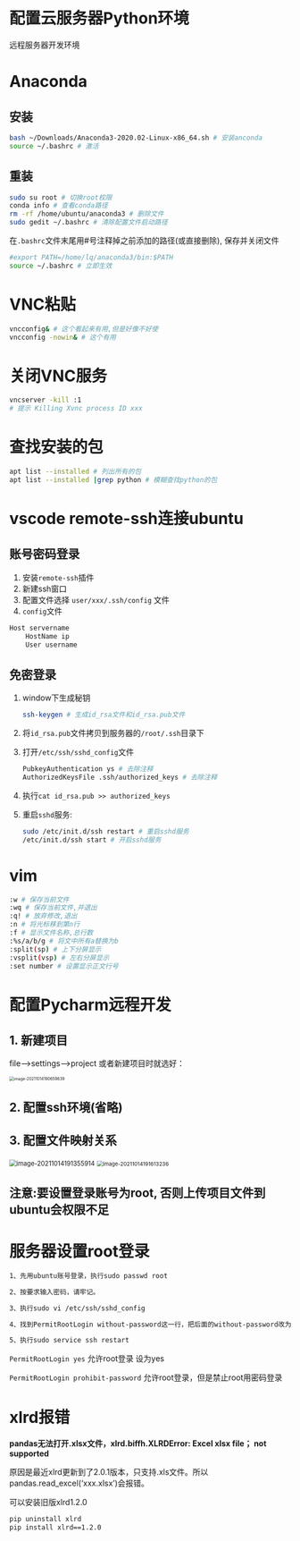 # 配置云服务器Python环境



远程服务器开发环境
<!--more-->

# Anaconda

## 安装

```bash
bash ~/Downloads/Anaconda3-2020.02-Linux-x86_64.sh # 安装anconda
source ~/.bashrc # 激活
```

## 重装

```bash
sudo su root # 切换root权限
conda info # 查看conda路径
rm -rf /home/ubuntu/anaconda3 # 删除文件
sudo gedit ~/.bashrc # 清除配置文件启动路径

```
在`.bashrc`文件末尾用#号注释掉之前添加的路径(或直接删除), 保存并关闭文件
```bash
#export PATH=/home/lq/anaconda3/bin:$PATH 
source ~/.bashrc # 立即生效
```

# VNC粘贴

```bash
vncconfig& # 这个看起来有用,但是好像不好使
vncconfig -nowin& # 这个有用
```

# 关闭VNC服务

```bash
vncserver -kill :1
# 提示 Killing Xvnc process ID xxx
```

# 查找安装的包

```bash
apt list --installed # 列出所有的包
apt list --installed |grep python # 模糊查找python的包
```

# vscode remote-ssh连接ubuntu

## 账号密码登录

1. 安装`remote-ssh`插件
2. 新建ssh窗口
3. 配置文件选择 `user/xxx/.ssh/config` 文件
4. `config`文件

```bash
Host servername
	HostName ip
	User username
```

## 免密登录

1. window下生成秘钥

   ```bash
   ssh-keygen # 生成id_rsa文件和id_rsa.pub文件
   ```

2. 将`id_rsa.pub`文件拷贝到服务器的`/root/.ssh`目录下

3. 打开`/etc/ssh/sshd_config`文件

   ```bash
   PubkeyAuthentication ys # 去除注释
   AuthorizedKeysFile .ssh/authorized_keys # 去除注释
   ```

4. 执行`cat id_rsa.pub >> authorized_keys`

5. 重启`sshd`服务: 

   ```bash
   sudo /etc/init.d/ssh restart # 重启sshd服务
   /etc/init.d/ssh start # 开启sshd服务
   ```

# vim

```bash
:w # 保存当前文件
:wq # 保存当前文件,并退出
:q! # 放弃修改,退出
:n # 将光标移到第n行
:f # 显示文件名称,总行数
:%s/a/b/g # 将文中所有a替换为b
:split(sp) # 上下分屏显示
:vsplit(vsp) # 左右分屏显示
:set number # 设置显示正文行号
```

# 配置Pycharm远程开发

## 1. 新建项目

file–>settings–>project 或者新建项目时就选好：

<img src="https://tronwei-1254020584.cos.ap-beijing.myqcloud.com/Typora/image-20211014190659839.png" alt="image-20211014190659839" style="zoom:50%;" />

## 2. 配置ssh环境(省略)

## 3. 配置文件映射关系

<img src="https://tronwei-1254020584.cos.ap-beijing.myqcloud.com/Typora/image-20211014191355914.png" alt="image-20211014191355914" style="zoom: 80%;" />

<img src="https://tronwei-1254020584.cos.ap-beijing.myqcloud.com/Typora/image-20211014191613236.png" alt="image-20211014191613236" style="zoom:67%;" />

## 注意:要设置登录账号为root, 否则上传项目文件到ubuntu会权限不足

# 服务器设置root登录

```bash
1、先用ubuntu账号登录，执行sudo passwd root

2、按要求输入密码，请牢记。

3、执行sudo vi /etc/ssh/sshd_config

4、找到PermitRootLogin without-password这一行，把后面的without-password改为yes，取消注释，保存文件。

5、执行sudo service ssh restart
```

`PermitRootLogin yes` 允许root登录 设为yes

`PermitRootLogin prohibit-password`  允许root登录，但是禁止root用密码登录

# xlrd报错

**pandas无法打开.xlsx文件，xlrd.biffh.XLRDError: Excel xlsx file； not supported**

原因是最近xlrd更新到了2.0.1版本，只支持.xls文件。所以pandas.read_excel(‘xxx.xlsx’)会报错。

可以安装旧版xlrd1.2.0

```bash
pip uninstall xlrd
pip install xlrd==1.2.0
```
